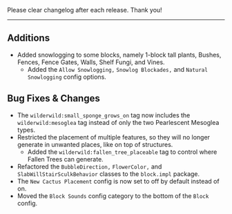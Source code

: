 Please clear changelog after each release.
Thank you!

-----------------
Additions
---

  - Added snowlogging to some blocks, namely 1-block tall plants, Bushes, Fences, Fence Gates, Walls, Shelf Fungi, and Vines.
    - Added the `Allow Snowlogging,` `Snowlog Blockades,` and `Natural Snowlogging` config options.

Bug Fixes & Changes
---

  - The `wilderwild:small_sponge_grows_on` tag now includes the `wilderwild:mesoglea` tag instead of only the two Pearlescent Mesoglea types.
  - Restricted the placement of multiple features, so they will no longer generate in unwanted places, like on top of structures.
    - Added the `wilderwild:fallen_tree_placeable` tag to control where Fallen Trees can generate.
  - Refactored the `BubbleDirection,` `FlowerColor,` and `SlabWillStairSculkBehavior` classes to the `block.impl` package.
  - The `New Cactus Placement` config is now set to off by default instead of on.
  - Moved the `Block Sounds` config category to the bottom of the `Block` config.
